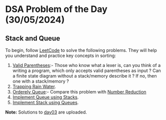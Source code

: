# DSA Problem of the Day (30/05/2024)

## Stack and Queue

To begin, follow [LeetCode](https://leetcode.com/) to solve the following problems. They will help you understand and practice key concepts in sorting:

1. [Valid Parentheses](https://leetcode.com/problems/valid-parentheses/):- Those who know what a lexer is, can you think of a writing a program, which only accepts valid parentheses as input ? Can a finite state diagram without a stack/memory describe it ? If no, then one with a stack/memory ?
2. [Trapping Rain Water](https://leetcode.com/problems/trapping-rain-water/description/).
3. [Orderely Queue](https://leetcode.com/problems/orderly-queue/description/):- Compare this problem with [Number Reduction](https://codeforces.com/problemset/problem/1765/N)
4. [Implement Queue using Stacks](https://leetcode.com/problems/implement-queue-using-stacks/description/).
5. [Implement Stack using Queues](https://leetcode.com/problems/implement-stack-using-queues/description/).


**Note:** Solutions to [day03](../day03) are uploaded.
